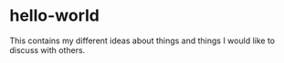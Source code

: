 # hello-world
This contains my different ideas about things and things I would like to discuss with others.
